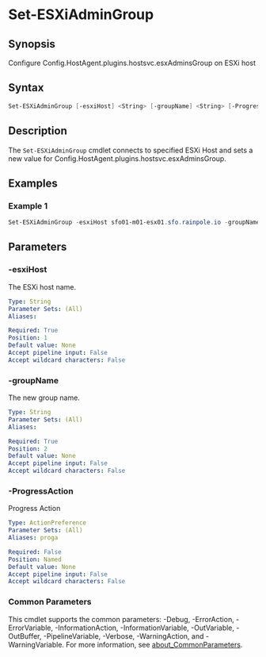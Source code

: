 # Set-ESXiAdminGroup

## Synopsis

Configure Config.HostAgent.plugins.hostsvc.esxAdminsGroup on ESXi host

## Syntax

```powershell
Set-ESXiAdminGroup [-esxiHost] <String> [-groupName] <String> [-ProgressAction <ActionPreference>] [<CommonParameters>]
```

## Description

The `Set-ESXiAdminGroup` cmdlet connects to specified ESXi Host and sets a new value for Config.HostAgent.plugins.hostsvc.esxAdminsGroup.

## Examples

### Example 1

```powershell
Set-ESXiAdminGroup -esxiHost sfo01-m01-esx01.sfo.rainpole.io -groupName ug-esxi-admins
```

## Parameters

### -esxiHost

The ESXi host name.

```yaml
Type: String
Parameter Sets: (All)
Aliases:

Required: True
Position: 1
Default value: None
Accept pipeline input: False
Accept wildcard characters: False
```

### -groupName

The new group name.

```yaml
Type: String
Parameter Sets: (All)
Aliases:

Required: True
Position: 2
Default value: None
Accept pipeline input: False
Accept wildcard characters: False
```

### -ProgressAction

Progress Action

```yaml
Type: ActionPreference
Parameter Sets: (All)
Aliases: proga

Required: False
Position: Named
Default value: None
Accept pipeline input: False
Accept wildcard characters: False
```

### Common Parameters

This cmdlet supports the common parameters: -Debug, -ErrorAction, -ErrorVariable, -InformationAction, -InformationVariable, -OutVariable, -OutBuffer, -PipelineVariable, -Verbose, -WarningAction, and -WarningVariable. For more information, see [about_CommonParameters](http://go.microsoft.com/fwlink/?LinkID=113216).
